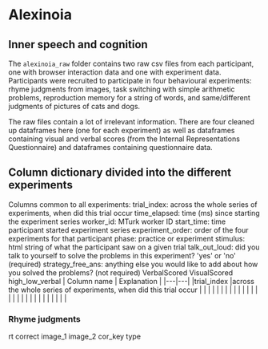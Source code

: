 # Alexinoia
## Inner speech and cognition

The `alexinoia_raw` folder contains two raw csv files from each participant, one with browser interaction data and one with experiment data. Participants were recruited to participate in four behavioural experiments: rhyme judgments from images, task switching with simple arithmetic problems, reproduction memory for a string of words, and same/different judgments of pictures of cats and dogs.

The raw files contain a lot of irrelevant information. There are four cleaned up dataframes here (one for each experiment) as well as dataframes containing visual and verbal scores (from the Internal Representations Questionnaire) and dataframes containing questionnaire data.

## Column dictionary divided into the different experiments 
Columns common to all experiments:
trial_index: across the whole series of experiments, when did this trial occur
time_elapsed: time (ms) since starting the experiment series
worker_id: MTurk worker ID
start_time: time participant started experiment series
experiment_order: order of the four experiments for that participant
phase: practice or experiment
stimulus: html string of what the participant saw on a given trial
talk_out_loud: did you talk to yourself to solve the problems in this experiment? 'yes' or 'no' (required)
strategy_free_ans: anything else you would like to add about how you solved the problems? (not required)
VerbalScored
VisualScored
high_low_verbal
| Column name  | Explanation  |
|---|---|
|trial_index   |across the whole series of experiments, when did this trial occur   |
|   |   |
|   |   |
|   |   |
|   |   |
|   |   |
|   |   |
|   |   |
|   |   |
|   |   |

### Rhyme judgments
rt
correct
image_1
image_2
cor_key
type
